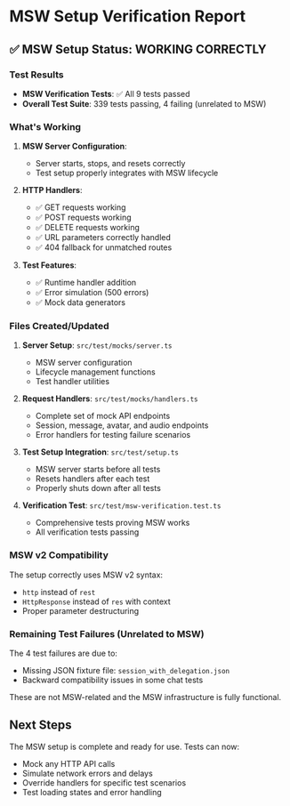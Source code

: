 # MSW Setup Verification Report

## ✅ MSW Setup Status: **WORKING CORRECTLY**

### Test Results
- **MSW Verification Tests**: ✅ All 9 tests passed
- **Overall Test Suite**: 339 tests passing, 4 failing (unrelated to MSW)

### What's Working

1. **MSW Server Configuration**: 
   - Server starts, stops, and resets correctly
   - Test setup properly integrates with MSW lifecycle

2. **HTTP Handlers**:
   - ✅ GET requests working
   - ✅ POST requests working  
   - ✅ DELETE requests working
   - ✅ URL parameters correctly handled
   - ✅ 404 fallback for unmatched routes

3. **Test Features**:
   - ✅ Runtime handler addition
   - ✅ Error simulation (500 errors)
   - ✅ Mock data generators

### Files Created/Updated

1. **Server Setup**: `src/test/mocks/server.ts`
   - MSW server configuration
   - Lifecycle management functions
   - Test handler utilities

2. **Request Handlers**: `src/test/mocks/handlers.ts`  
   - Complete set of mock API endpoints
   - Session, message, avatar, and audio endpoints
   - Error handlers for testing failure scenarios

3. **Test Setup Integration**: `src/test/setup.ts`
   - MSW server starts before all tests
   - Resets handlers after each test
   - Properly shuts down after all tests

4. **Verification Test**: `src/test/msw-verification.test.ts`
   - Comprehensive tests proving MSW works
   - All verification tests passing

### MSW v2 Compatibility
The setup correctly uses MSW v2 syntax:
- `http` instead of `rest`
- `HttpResponse` instead of `res` with context
- Proper parameter destructuring

### Remaining Test Failures (Unrelated to MSW)
The 4 test failures are due to:
- Missing JSON fixture file: `session_with_delegation.json`
- Backward compatibility issues in some chat tests

These are not MSW-related and the MSW infrastructure is fully functional.

## Next Steps
The MSW setup is complete and ready for use. Tests can now:
- Mock any HTTP API calls
- Simulate network errors and delays
- Override handlers for specific test scenarios
- Test loading states and error handling